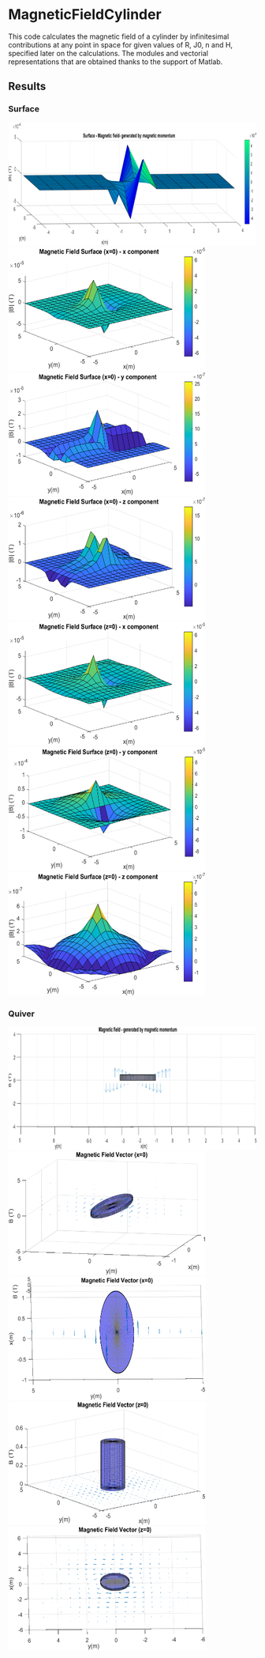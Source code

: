 # MagneticFieldCylinder
This code calculates the magnetic field of a cylinder by infinitesimal contributions at any point in space for  given values of R, J0, n and H, specified later on the calculations.
The  modules and vectorial representations that are obtained thanks to the support of Matlab.

## Results
### Surface
<img src="Graphs/Surface-ByMagneticMomentum.png" width="600" height="250"/>
<img src="Graphs/Surf(x=0)-x.png" width="400" height="250"/>
<img src="Graphs/Surf(x=0)-y.png" width="400" height="250"/>
<img src="Graphs/Surf(x=0)-z.png" width="400" height="250"/>
<img src="Graphs/Surf(z=0)-x.png" width="400" height="250"/>
<img src="Graphs/Surf(z=0)-y.png" width="400" height="250"/>
<img src="Graphs/Surf(z=0)-z.png" width="400" height="250"/>

### Quiver
<img src="Graphs/Quiver-ByMagneticMomentum.png" width="600" height="250"/>
<img src="Graphs/Quiver(x=0)-Front.png" width="400" height="250"/>
<img src="Graphs/Quiver(x=0)-Top.png" width="400" height="250"/>
<img src="Graphs/Quiver(z=0)-Side.png" width="400" height="250"/>
<img src="Graphs/Quiver(z=0)-Top.png" width="400" height="250"/>
